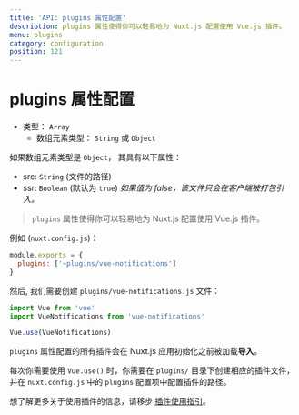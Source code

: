 ```yaml
---
title: 'API: plugins 属性配置'
description: plugins 属性使得你可以轻易地为 Nuxt.js 配置使用 Vue.js 插件。
menu: plugins
category: configuration
position: 121
---
```


# plugins 属性配置

- 类型： `Array`
  - 数组元素类型： `String` 或 `Object`

如果数组元素类型是 `Object`， 其具有以下属性：

- src: `String` (文件的路径)
- ssr: `Boolean` (默认为 `true`) _如果值为 false，该文件只会在客户端被打包引入。_

> `plugins` 属性使得你可以轻易地为 Nuxt.js 配置使用 Vue.js 插件。

例如 (`nuxt.config.js`)：

```js
module.exports = {
  plugins: ['~plugins/vue-notifications']
}
```

然后, 我们需要创建 `plugins/vue-notifications.js` 文件：

```js
import Vue from 'vue'
import VueNotifications from 'vue-notifications'

Vue.use(VueNotifications)
```

`plugins` 属性配置的所有插件会在 Nuxt.js 应用初始化之前被加载**导入**。

每次你需要使用 `Vue.use()` 时，你需要在 `plugins/` 目录下创建相应的插件文件，并在 `nuxt.config.js` 中的 `plugins` 配置项中配置插件的路径。

想了解更多关于使用插件的信息，请移步 [插件使用指引](/guide/plugins#使用-vue-插件)。
